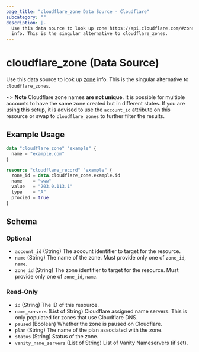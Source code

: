 ```yaml
---
page_title: "cloudflare_zone Data Source - Cloudflare"
subcategory: ""
description: |-
  Use this data source to look up zone https://api.cloudflare.com/#zone-properties
  info. This is the singular alternative to cloudflare_zones.
---
```


# cloudflare_zone (Data Source)

Use this data source to look up [zone](https://api.cloudflare.com/#zone-properties)
info. This is the singular alternative to `cloudflare_zones`.

~> **Note** Cloudflare zone names **are not unique**. It is possible for multiple
accounts to have the same zone created but in different states. If you are
using this setup, it is advised to use the `account_id` attribute on this
resource or swap to `cloudflare_zones` to further filter the results.

## Example Usage

```terraform
data "cloudflare_zone" "example" {
  name = "example.com"
}

resource "cloudflare_record" "example" {
  zone_id = data.cloudflare_zone.example.id
  name    = "www"
  value   = "203.0.113.1"
  type    = "A"
  proxied = true
}
```

<!-- schema generated by tfplugindocs -->
## Schema

### Optional

- `account_id` (String) The account identifier to target for the resource.
- `name` (String) The name of the zone. Must provide only one of `zone_id`, `name`.
- `zone_id` (String) The zone identifier to target for the resource. Must provide only one of `zone_id`, `name`.

### Read-Only

- `id` (String) The ID of this resource.
- `name_servers` (List of String) Cloudflare assigned name servers. This is only populated for zones that use Cloudflare DNS.
- `paused` (Boolean) Whether the zone is paused on Cloudflare.
- `plan` (String) The name of the plan associated with the zone.
- `status` (String) Status of the zone.
- `vanity_name_servers` (List of String) List of Vanity Nameservers (if set).
